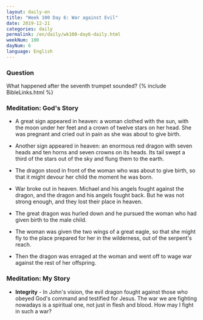 ```yaml
---
layout: daily-en
title: "Week 100 Day 6: War against Evil"
date: 2019-12-21 
categories: daily
permalink: /en/daily/wk100-day6-daily.html
weekNum: 100
dayNum: 6
language: English
---
```


### Question     
What happened after the seventh trumpet sounded?
{% include BibleLinks.html %} 

### Meditation: God's Story   
+ A great sign appeared in heaven: a woman clothed with the sun, with the moon under her feet and a crown of twelve stars on her head. She was pregnant and cried out in pain as she was about to give birth. 

+ Another sign appeared in heaven: an enormous red dragon with seven heads and ten horns and seven crowns on its heads. Its tail swept a third of the stars out of the sky and flung them to the earth. 

+ The dragon stood in front of the woman who was about to give birth, so that it might devour her child the moment he was born. 

+ War broke out in heaven. Michael and his angels fought against the dragon, and the dragon and his angels fought back. But he was not strong enough, and they lost their place in heaven. 

+ The great dragon was hurled down and he pursued the woman who had given birth to the male child. 

+ The woman was given the two wings of a great eagle, so that she might fly to the place prepared for her in the wilderness, out of the serpent's reach. 

+ Then the dragon was enraged at the woman and went off to wage war against the rest of her offspring. 

### Meditation: My Story   
+ **Integrity** - In John's vision, the evil dragon fought against those who obeyed God's command and testified for Jesus. The war we are fighting nowadays is a spiritual one, not just in flesh and blood. How may I fight in such a war?
